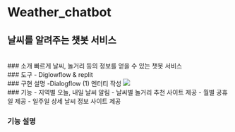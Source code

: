 # Weather_chatbot

## 날씨를 알려주는 챗봇 서비스
<br/>
### 소개
빠르게 날씨, 놀거리 등의 정보를 얻을 수 있는 챗봇 서비스
<br/> 
### 도구
- Diglowflow & replit 
<br/> 
### 구현 설명
-Dialogflow
(1) 엔터티 작성
<img src="[이미지URL](https://user-images.githubusercontent.com/80025812/229331057-a35ca62e-0ffd-4752-bfc9-7a4251c36738.png)">

<br/> 
### 기능
- 지역별 오늘, 내일 날씨 알림
- 날씨별 놀거리 추천 사이트 제공
- 월별 공휴일 제공
- 일주일 상세 날씨 정보 사이트 제공

<br/> 

### 기능 설명
